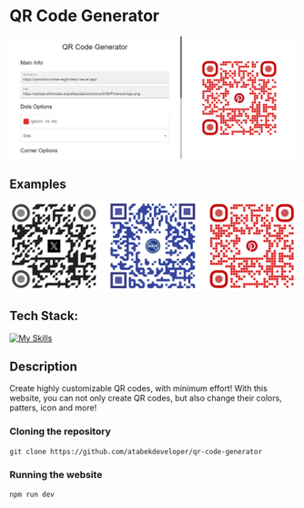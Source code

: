 # QR Code Generator

<img width="959" alt="qr-codde-generator" src="./example-1.png">

## Examples

![qrs](./example-2.png)

## Tech Stack:

[![My Skills](https://skillicons.dev/icons?i=vite,react,tailwind,mui)](https://skillicons.dev)

## Description

Create highly customizable QR codes, with minimum effort! With this website, you can not only create QR codes, but also change their colors, patters, icon and more!

### Cloning the repository

```shell
git clone https://github.com/atabekdeveloper/qr-code-generator
```

### Running the website

```shell
npm run dev
```
